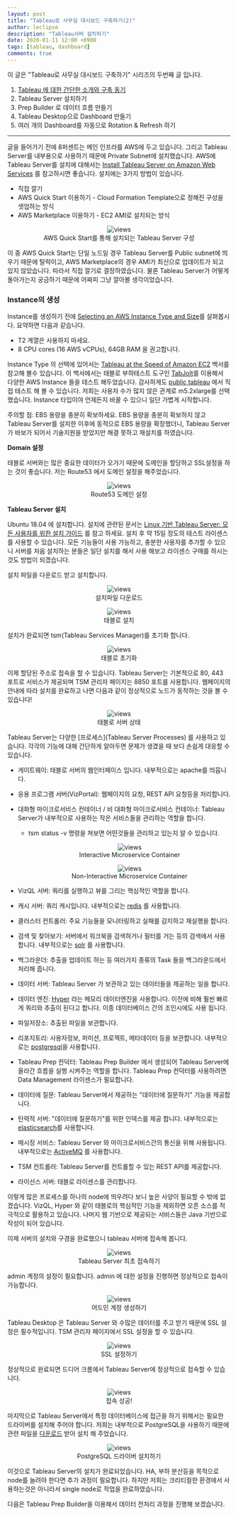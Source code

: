 ```yaml
---
layout: post
title: "Tableau로 사무실 대시보드 구축하기(2)"
author: leclipse
description: "Tableau서버 설치하기"
date: 2020-01-11 12:00 +0900
tags: [tableau, dashboard]
comments: true
---
```


이 글은 "Tableau로 사무실 대시보드 구축하기" 시리즈의 두번째 글 입니다.

1. [Tableau 에 대한 간단한 소개와 구축 동기](https://8percent.github.io/2020-01-10/tableau-dashboard1)
2. Tableau Server 설치하기
3. Prep Builder 로 데이터 흐름 만들기
4. Tableau Desktop으로 Dashboard 만들기
5. 여러 개의 Dashboard를 자동으로 Rotation & Refresh 하기

------

글을 들어가기 전에 8퍼센트는 메인 인프라를 AWS에 두고 있습니다. 그리고 Tableau Server를 내부용으로 사용하기 때문에 Private Subnet에 설치했습니다. AWS에 Tableau Server를 설치에 대해서는 [Install Tableau Server on Amazon Web Services](https://help.tableau.com/current/server/en-us/ts_aws_welcome.htm) 를 참고하시면 좋습니다. 설치에는 3가지 방법이 있습니다.

- 직접 깔기
- AWS Quick Start 이용하기 - Cloud Formation Template으로 정해진 구성을 셋업하는 방식
- AWS Marketplace 이용하기 - EC2 AMI로 설치되는 방식

<center>
<figure>
<img src="/images/tableau-server-1.png" alt="views">
<figcaption>AWS Quick Start를 통해 설치되는 Tableau Server 구성</figcaption>
</figure>
</center>

이 중 AWS Quick Start는 단일 노드일 경우 Tableau Server를 Public subnet에 띄우기 때문에 탈락이고, AWS Marketplace의 경우 AMI가 최신으로 업데이트가 되고 있지 않았습니다. 따라서 직접 깔기로 결정하였습니다. 물론 Tableau Server가 어떻게 돌아가는지 궁금하기 때문에 어짜피 그냥 깔아볼 생각이었습니다.

### Instance의 생성

Instance를 생성하기 전에 [Selecting an AWS Instance Type and Size](https://help.tableau.com/current/server/en-us/ts_aws_virtual_machine_selection.htm)를 살펴봅시다. 요약하면 다음과 같습니다.

- T2 계열은 사용하지 마세요.
- 8 CPU cores (16 AWS vCPUs), 64GB RAM 을 권고합니다.

Instance Type 의 선택에 있어서는 [Tableau at the Speed of Amazon EC2](https://www.tableau.com/sites/default/files/whitepapers/tableau_whitepaper_aws_ec2_rvsd.pdf) 백서를 참고해 볼수 있습니다. 이 백서에서는 태블로 부하테스트 도구인 [TabJolt](https://github.com/tableau/tabjolt/)를 이용해서 다양한 AWS  Instance 들을 테스트 해두었습니다. 감사하게도 [public tableau](https://public.tableau.com/profile/tableau.core.product.marketing#!/vizhome/TableauattheSpeedofEC2-GettingtheMostoutofYourTableauServerinAWS_0/EC2InstanceComparison) 에서 직접 테스트 해 볼 수 있습니다. 저희는 사용자 수가 많지 않은 관계로 m5.2xlarge를 선택했습니다. Instance 타입이야 언제든지 바꿀 수 있으니 일단 가볍게 시작합니다.

주의할 점: EBS 용량을 충분히 확보하세요. EBS 용량을 충분히 확보하지 않고 Tableau Server를 설치한 이후에 동적으로 EBS 용량을 확장했더니, Tableau Server가 바보가 되어서 기술지원을 받았지만 해결 못하고 재설치를 하였습니다.

**Domain 설정**

태블로 서버와는 많은 중요한 데이터가 오가기 때문에 도메인을 할당하고 SSL설정을 하는 것이 좋습니다. 저는 Route53 에서 도메인 설정을 해주었습니다.

<center>
<figure>
<img src="/images/tableau-server-2.png" alt="views">
<figcaption>Route53 도메인 설정</figcaption>
</figure>
</center>

**Tableau Server 설치**

Ubuntu 18.04 에 설치합니다. 설치에 관련된 문서는 [Linux 기반 Tableau Server: 모든 사용자를 위한 설치 가이드](https://help.tableau.com/current/guides/everybody-install-linux/ko-kr/everybody_admin_intro.htm](https://help.tableau.com/current/guides/everybody-install-linux/ko-kr/everybody_admin_intro.htm)) 를 참고 하세요. 설치 후 약 15일 정도의 테스트 라이센스를 사용할 수 있습니다. 모든 기능들이 사용 가능하고, 충분한 사용자를 추가할 수 있으니 서버를 처음 설치하는 분들은 일단 설치를 해서 사용 해보고 라이센스 구매를 하시는 것도 방법이 되겠습니다.

설치 파일을 다운로드 받고 설치합니다.

<center>
<figure>
<img src="/images/tableau-server-3.png" alt="views">
<figcaption>설치파일 다운로드</figcaption>
</figure>
</center>

<center>
<figure>
<img src="/images/tableau-server-4.png" alt="views">
<figcaption>태블로 설치</figcaption>
</figure>
</center>

설치가 완료되면 tsm(Tableau Services Manager)를 초기화 합니다.

<center>
<figure>
<img src="/images/tableau-server-5.png" alt="views">
<figcaption>태블로 초기화</figcaption>
</figure>
</center>

이제 할당된 주소로 접속을 할 수 있습니다. Tableau Server는 기본적으로 80, 443 포트로 서비스가 제공되며 TSM 관리자 페이지는 8850 포트를 사용합니다. 웹페이지의 안내에 따라 설치를 완료하고 나면 다음과 같이 정상적으로 노드가 동작하는 것을 볼 수 있습니다!

<center>
<figure>
<img src="/images/tableau-server-6.png" alt="views">
<figcaption>태블로 서버 상태</figcaption>
</figure>
</center>

Tableau Server는 다양한 [프로세스](Tableau Server Processes) 를 사용하고 있습니다. 각각의 기능에 대해 간단하게 알아두면 문제가 생겼을 때 보다 손쉽게 대응할 수 있습니다.

- 게이트웨이: 태블로 서버의 웹인터페이스 입니다. 내부적으로는 apache를 띄웁니다.

- 응용 프로그램 서버(VizPortal): 웹페이지의 요청, REST API 요청등을 처리합니다.

- 대화형 마이크로서비스 컨테이너 / 비 대화형 마이크로서비스 컨테이너: Tableau Server가 내부적으로 사용하는 작은 서비스들을 관리하는 역할을 합니다.

  - tsm status -v 명령을 쳐보면 어떤것들을 관리하고 있는지 알 수 있습니다.

    <center>
    <figure>
    <img src="/images/tableau-server-7.png" alt="views">
    <figcaption>Interactive Microservice Container</figcaption>
    </figure>
    </center>

    <center>
    <figure>
    <img src="/images/tableau-server-8.png" alt="views">
    <figcaption>Non-Interactive Microservice Container</figcaption>
    </figure>
    </center>

- VizQL 서버: 쿼리를 실행하고 뷰를 그리는 핵심적인 역할을 합니다.

- 캐시 서버: 쿼리 캐시입니다. 내부적으로는 [redis](https://redis.io/) 를 사용합니다.

- 클러스터 컨트롤러: 주요 기능들을 모니터링하고 실패를 감지하고 재실행을 합니다.

- 검색 및 찾아보기: 서버에서 워크북을 검색하거나 필터를 거는 등의 검색에서 사용합니다. 내부적으로는 [solr](https://lucene.apache.org/solr/) 를 사용합니다.

- 백그라운더: 추출을 업데이트 하는 등 여러가지 종류의 Task 들을 백그라운드에서 처리해 줍니다.

- 데이터 서버: Tableau Server 가 보관하고 있는 데이터들을 제공하는 일을 합니다.

- 데이터 엔진: [Hyper](https://www.tableau.com/products/new-features/hyper) 라는 메모리 데이터엔진을 사용합니다. 이전에 비해 훨씬 빠르게 쿼리와 추출이 된다고 합니다. 이종 데이터베이스 간의 조인시에도 사용 됩니다.

- 파일저장소: 추출된 파일을 보관합니다.

- 리포지토리: 사용자정보, 퍼미션, 프로젝트, 메타데이터 등을 보관합니다. 내부적으로는 [postgresql](https://www.postgresql.org/)을 사용합니다.

- Tableau Prep 컨덕터: Tableau Prep Builder 에서 생성되어 Tableau Server에 올라간 흐름을 실행 시켜주는 역할을 합니다. Tableau Prep 컨덕터를 사용하려면 Data Management 라이센스가 필요합니다.

- 데이터에 질문: Tableau Server에서 제공하는 "데이터에 질문하기" 기능을 제공합니다.

- 탄력적 서버: "데이터에 질문하기"를 위한 인덱스를 제공 합니다. 내부적으로는 [elasticsearch](https://www.elastic.co/kr/)를 사용합니다.

- 메시징 서비스: Tableau Server 와 마이크로서비스간의 통신을 위해 사용됩니다. 내부적으로는 [ActiveMQ](https://activemq.apache.org/) 를 사용합니다.

- TSM 컨트롤러: Tableau  Server를 컨트롤할 수 있는 REST API를 제공합니다.

- 라이선스 서버: 태블로 라이센스를 관리합니다.

이렇게 많은 프로세스를 하나의  node에 띄우려다 보니 높은 사양이 필요할 수 밖에 없겠습니다. VizQL, Hyper 와 같이 태블로의 핵심적인 기능을 제외하면 오픈 소스를 적극적으로 활용하고 있습니다. 나머지 웹 기반으로 제공되는 서비스들은 Java 기반으로 작성이 되어 있습니다.

이제 서버의 설치와 구경을 완료했으니 tableau 서버에 접속해 봅니다.

<center>
<figure>
<img src="/images/tableau-server-9.png" alt="views">
<figcaption>Tableau Server 최초 접속하기</figcaption>
</figure>
</center>

admin 계정의 설정이 필요합니다. admin 에 대한 설정을 진행하면 정상적으로 접속이 가능합니다.

<center>
<figure>
<img src="/images/tableau-server-10.png" alt="views">
<figcaption>어드민 계정 생성하기</figcaption>
</figure>
</center>

Tableau Desktop 은 Tableau Server 와 수많은 데이터를 주고 받기 때문에 SSL 설정은 필수적입니다. TSM 관리자 페이지에서 SSL 설정을 할 수 있습니다.

<center>
<figure>
<img src="/images/tableau-server-11.png" alt="views">
<figcaption>SSL 설정하기</figcaption>
</figure>
</center>

정상적으로 완료되면 드디어 크롬에서 Tableau Server에 정상적으로 접속할 수 있습니다.

<center>
<figure>
<img src="/images/tableau-server-12.png" alt="views">
<figcaption>접속 성공!</figcaption>
</figure>
</center>

마지막으로 Tableau Server에서 특정 데이터베이스에 접근을 하기 위해서는 필요한 드라이버를 설치해 주어야 합니다. 저희는 내부적으로 PostgreSQL을 사용하기 때문에 관련 파일을 [다운로드](https://www.tableau.com/ko-kr/support/drivers) 받아 설치 해 주었습니다.

<center>
<figure>
<img src="/images/tableau-server-13.png" alt="views">
<figcaption>PostgreSQL 드라이버 설치하기</figcaption>
</figure>
</center>

이것으로 Tableau Server의 설치가 완료되었습니다. HA, 부하 분산등을 목적으로 node를 늘려야 한다면 추가 과정이 필요합니다. 하지만 저희는 크리티컬한 환경에서 사용하는것은 아니라서 single node로 작업을 완료하였습니다. 

다음은 Tableau Prep Builder을 이용해서 데이터 전처리 과정을 진행해 보겠습니다.


